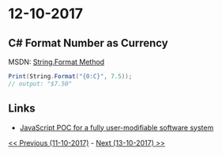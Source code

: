 # 12-10-2017

## C# Format Number as Currency
MSDN: [String.Format Method](https://msdn.microsoft.com/en-us/library/system.string.format%28v=vs.110%29.aspx?f=255&MSPPError=-2147217396)
```csharp
Print(String.Format("{0:C}", 7.5));
// output: "$7.50"
```

## Links
* [JavaScript POC for a fully user-modifiable software system](https://github.com/d-cook/Objects)



[<< Previous (11-10-2017)](https://github.com/humayuns/Workspace/blob/master/Diary/2017/October/11/notebook.md) - 
[Next (13-10-2017) >>](https://github.com/humayuns/Workspace/blob/master/Diary/2017/October/13/notebook.md)